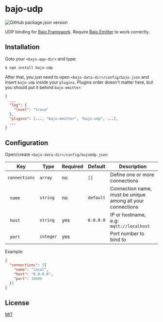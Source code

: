 # bajo-udp

![GitHub package.json version](https://img.shields.io/github/package-json/v/ardhi/bajo-udp)

UDP binding for [Bajo Framework](https://github.com/ardhi/bajo). Require [Bajo Emitter](https://github.com/ardhi/bajo-emitter) to work correctly.

## Installation

Goto your ```<bajo-app-dir>``` and type:

```bash
$ npm install bajo-udp
```

After that, you just need to open ```<bajo-data-dir>/config/bajo.json``` and insert ```bajo-udp``` inside your ```plugins```. Plugins order doesn't matter here, but you should put it behind ```bajo-emitter```:

```json
{
  ...
  "log": {
    "level": "trace"
  },
  "plugins": [..., "bajo-emitter", "bajo-udp", ...],
  ...
}
```

## Configuration

Open/create ```<bajo-data-dir>/config/bajoUdp.json```:

| Key | Type | Required | Default | Description |
| --- | ---- | -------- | ------- | ----------- |
| ```connections``` | ```array``` | no | ```[]``` | Define one or more connections |
| &nbsp;&nbsp;```name``` | ```string``` | no | ```default``` | Connection name, must be unique among all your connections |
| &nbsp;&nbsp;```host``` | ```string``` | yes | ```0.0.0.0``` | IP or hostname, e.g: ```mqtt://localhost``` |
| &nbsp;&nbsp;```port``` | ```integer``` | yes || Port number to bind to |


Example:

```json
{
  "connections": [{
    "name": "local",
    "host": "0.0.0.0",
    "port": 10000
  }]
}
```

## License

[MIT](LICENSE)